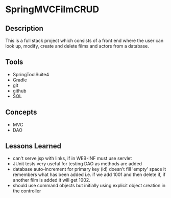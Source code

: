 # SpringMVCFilmCRUD

## Description
This is a full stack project which consists of a front end where the user can look up, modify, create and delete films and actors from a database. 

## Tools
- SpringToolSuite4
- Gradle
- git
- github
- SQL

## Concepts
- MVC
- DAO

## Lessons Learned
- can't serve jsp with links, if in WEB-INF must use servlet
- JUnit tests very useful for testing DAO as methods are added
- database auto-increment for primary key (id) doesn't fill 'empty' space it remembers what has been added i.e. if we add 1001 and then delete if, if another film is added it will get 1002.
- should use command objects but initially using explicit object creation in the controller
